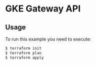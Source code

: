 # GKE Gateway API

## Usage

To run this example you need to execute:

```bash
$ terraform init
$ terraform plan
$ terraform apply
```

